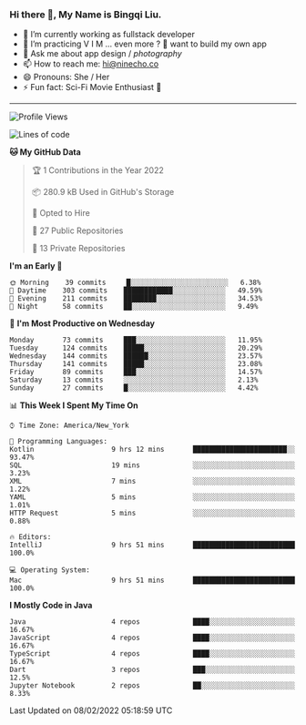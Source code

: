 ### Hi there 👋, My Name is Bingqi Liu.

- 🔭 I’m currently working as fullstack developer
- 🌱 I’m practicing V I M ... even more ? 🤨 want to build my own app
- 💬 Ask me about app design / *photography*
- 📫 How to reach me: hi@ninecho.co
- 😄 Pronouns: She / Her
- ⚡ Fun fact: Sci-Fi Movie Enthusiast 🚀

---

<!--START_SECTION:waka-->
![Profile Views](http://img.shields.io/badge/Profile%20Views-19-blue)

![Lines of code](https://img.shields.io/badge/From%20Hello%20World%20I%27ve%20Written-817%20Thousand%20lines%20of%20code-blue)

**🐱 My GitHub Data** 

> 🏆 1 Contributions in the Year 2022
 > 
> 📦 280.9 kB Used in GitHub's Storage 
 > 
> 💼 Opted to Hire
 > 
> 📜 27 Public Repositories 
 > 
> 🔑 13 Private Repositories  
 > 
**I'm an Early 🐤** 

```text
🌞 Morning    39 commits     █░░░░░░░░░░░░░░░░░░░░░░░░   6.38% 
🌆 Daytime    303 commits    ████████████░░░░░░░░░░░░░   49.59% 
🌃 Evening    211 commits    ████████░░░░░░░░░░░░░░░░░   34.53% 
🌙 Night      58 commits     ██░░░░░░░░░░░░░░░░░░░░░░░   9.49%

```
📅 **I'm Most Productive on Wednesday** 

```text
Monday       73 commits     ███░░░░░░░░░░░░░░░░░░░░░░   11.95% 
Tuesday      124 commits    █████░░░░░░░░░░░░░░░░░░░░   20.29% 
Wednesday    144 commits    ██████░░░░░░░░░░░░░░░░░░░   23.57% 
Thursday     141 commits    █████░░░░░░░░░░░░░░░░░░░░   23.08% 
Friday       89 commits     ███░░░░░░░░░░░░░░░░░░░░░░   14.57% 
Saturday     13 commits     ░░░░░░░░░░░░░░░░░░░░░░░░░   2.13% 
Sunday       27 commits     █░░░░░░░░░░░░░░░░░░░░░░░░   4.42%

```


📊 **This Week I Spent My Time On** 

```text
⌚︎ Time Zone: America/New_York

💬 Programming Languages: 
Kotlin                   9 hrs 12 mins       ███████████████████████░░   93.47% 
SQL                      19 mins             ░░░░░░░░░░░░░░░░░░░░░░░░░   3.23% 
XML                      7 mins              ░░░░░░░░░░░░░░░░░░░░░░░░░   1.22% 
YAML                     5 mins              ░░░░░░░░░░░░░░░░░░░░░░░░░   1.01% 
HTTP Request             5 mins              ░░░░░░░░░░░░░░░░░░░░░░░░░   0.88%

🔥 Editors: 
IntelliJ                 9 hrs 51 mins       █████████████████████████   100.0%

💻 Operating System: 
Mac                      9 hrs 51 mins       █████████████████████████   100.0%

```

**I Mostly Code in Java** 

```text
Java                     4 repos             ████░░░░░░░░░░░░░░░░░░░░░   16.67% 
JavaScript               4 repos             ████░░░░░░░░░░░░░░░░░░░░░   16.67% 
TypeScript               4 repos             ████░░░░░░░░░░░░░░░░░░░░░   16.67% 
Dart                     3 repos             ███░░░░░░░░░░░░░░░░░░░░░░   12.5% 
Jupyter Notebook         2 repos             ██░░░░░░░░░░░░░░░░░░░░░░░   8.33%

```



 Last Updated on 08/02/2022 05:18:59 UTC
<!--END_SECTION:waka-->
